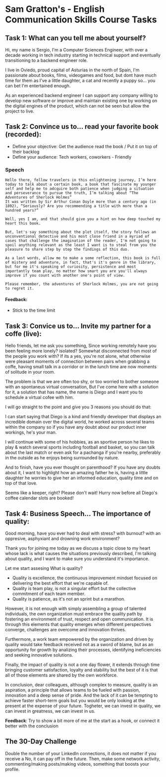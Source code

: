 # Sam Gratton's - English Communication Skills Course Tasks

## Task 1: What can you tell me about yourself?

Hi, my name is Sergio, I'm a Computer Sciences Engineer, with over a decade working in tech industry starting in technical support
and eventually transitioning to a backend engineer role.

I live in Oviedo, proud capital of Asturias in the north of Spain, 
I'm passionate about books, films, videogames and food, but dont have much time for them as
I've a little daughter, a cat and recently a puppy so... you can bet I'm entertained enough.

As an experienced backend engineer I can support any company willing to develop new software or improve and maintain existing one by working on the digital engines of the product, which can not be seen but allow the project to live.

## Task 2: Convince us to... read your favorite book (recorded): 
 - Define your objective: Get the audience read the book / Put it on top of their backlog
 - Define your audience: Tech workers, coworkers - Friendly

### Speech

```asciidoc
Hello there, fellow travelers in this enlightening journey, I’m here today to talk about a certain book, a book that fascinate my younger self and help me to adcquire both patience when judging a situation and perseverance to pursue the truth, I’m talking about “The Adventures of Sherlock Holmes”
It was written by Sir Arthur Conan Doyle more than a century ago (in 1892), “Seriously? Are you recommending a title with more than a hundred years?”

Well, yes I am, and that should give you a hint on how deep touched my heart this book.

But, let's say something about the plot itself, the story follows an unconventional detective and his most close friend in a myriad of cases that challenge the imagination of the reader, I'm not going to spoil anything relevant as the least I want is to steal from you the pleasure to share step by step the findings of this duo.

As a last words, allow me to make a some reflection, this book is full of mistery and adventure, in fact, that's it's genre in the library, but for me it's speaking of curiosity, persistence and most importantly team play, no matter how smart you are you'll always improve if you count with another one's point of view.

Please remember, the adventures of Sherlock Holmes, you are not going to regret it.
```
#### Feedback: 
- Stick to the time limit

## Task 3: Convice us to... Invite my partner for a coffe (live):

Hello friends, let me ask you something, Since working remotely have you been feeling more lonely? isolated? Somewhat disconnected from most of the people you work with? If its a yes, you're not alone, what otherwise were pleasant moments of connection between pairs when grabbing a coffe, having small talk in a corridor or in the lunch time are now moments of solitude in your room.

The problem is that we are often too shy, or too worried to bother someone with an spontaneus virtual conversation, But I've come here with a solution for it, a solution that has name, the name is Diego and I want you to schedule a virtual cofee with him.

I will go straight to the point and give you 3 reasons you should do that:

I can start saying that Diego is a kind and friendly developer that displays an incredible domain over the digital world, he worked across several teams within the company so if you have any doubt about our product inner workings, he's your man.

I will continue with some of his hobbies, as an sportive person he likes to play & watch several sports including football and basket, so you can talk about the last match or even ask for a pachanga if you're nearby, preferably in the outside as he enjoys being surrounded by nature.

And to finish, have you ever thought on parenthood? If you have any doubts about it, I want to highlight how an amazing father he is, having a little daughter he worries to give her an informed education, quality time and on top of that love.

Seems like a keeper, right? Please don't wait! Hurry now before all Diego's coffee calendar slots are booked!

## Task 4: Business Speech... The importance of quality:

Good morning, have you ever had to deal with stress? with burnout? with an oppresive, asphyxiant and drowning work environment?

Thank you for joining me today as we discuss a topic close to my heart whose lack is what causes the situations previously described, I'm talking about quality, and I want to make sure you understand it's importance.

Let me start assesing What is quality? 
- Quality is excellence, the continuous improvement mindset focused on delivering the best effort that we're capable of.
- Quality is team play, is not a singular effort but the collective commitment of each team member.
- Quality is patience, as it's not an sprint but a marathon.

However, it is not enough with simply assembling a group of talented individuals, the own organization must embrace the quality path by fostering an environment of trust, respect and open communication. It is through this elements that quality emerges when different perspectives converge, challenges are overcome and innovation thrives.

Furthermore, a work team empowered by the organization and driven by quality would take feedback received not as a sword of blame, but as an opportunity for growth by analizing their processes, identifying ineficiencies and seeking innovative solutions.

Finally, the impact of quality is not a one day flower, it extends through time bringing customer satisfaction, loyalty and stability but the best of it is that all of those elements are shared by the own workforce.

In conclusion, dear colleagues, although complex to measure, quality is an aspiration, a principle that allows teams to be fueled with passion, innovation and a deep sense of pride.
And the lack of it can be tempting to achieve faster short-term goals but you would be only looking at the present at the expense of your future.
Togheter, we can invest in quality, we can invest in greatness, we can invest in us.

**Feedback**: Try to show a bit more of me at the start as a hook, or connect it better with the conclusion

## The 30-Day Challenge

Double the number of your LinkedIn connections, it does not matter if you receive a No, it can pay off in the future.
Then, make some network activity, commenting/making posts/making videos, something that boosts your profile.
